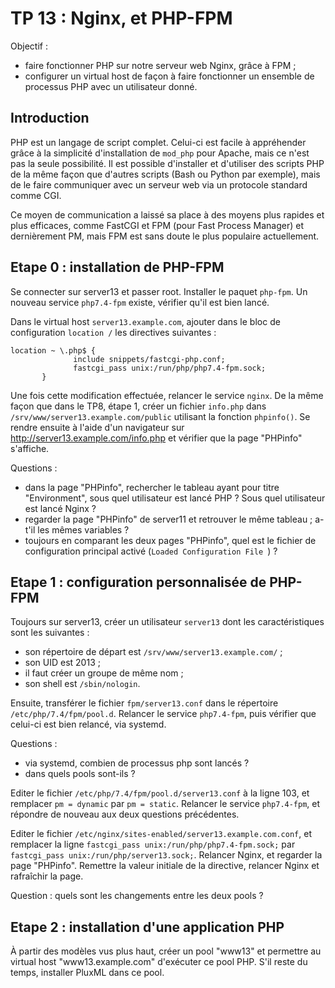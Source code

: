 # TP 13 : Nginx, et PHP-FPM

Objectif :

- faire fonctionner PHP sur notre serveur web Nginx, grâce à FPM ;
- configurer un virtual host de façon à faire fonctionner un ensemble de
  processus PHP avec un utilisateur donné.

## Introduction

PHP est un langage de script complet. Celui-ci est facile à appréhender grâce à
la simplicité d'installation de `mod_php` pour Apache, mais ce n'est pas la
seule possibilité. Il est possible d'installer et d'utiliser des scripts PHP de
la même façon que d'autres scripts (Bash ou Python par exemple), mais de le
faire communiquer avec un serveur web via un protocole standard comme CGI.

Ce moyen de communication a laissé sa place à des moyens plus rapides et plus
efficaces, comme FastCGI et FPM (pour Fast Process Manager) et dernièrement PM,
mais FPM est sans doute le plus populaire actuellement.


## Etape 0 : installation de PHP-FPM

Se connecter sur server13 et passer root. Installer le paquet `php-fpm`. Un
nouveau service `php7.4-fpm` existe, vérifier qu'il est bien lancé.

Dans le virtual host `server13.example.com`, ajouter dans le bloc de
configuration `location /` les directives suivantes :

```
location ~ \.php$ {
              include snippets/fastcgi-php.conf;
              fastcgi_pass unix:/run/php/php7.4-fpm.sock;
       }
```

Une fois cette modification effectuée, relancer le service `nginx`. De la même
façon que dans le TP8, étape 1, créer un fichier `info.php` dans
`/srv/www/server13.example.com/public` utilisant la fonction `phpinfo()`. Se
rendre ensuite à l'aide d'un navigateur sur
http://server13.example.com/info.php et vérifier que la page "PHPinfo"
s'affiche.

Questions :
- dans la page "PHPinfo", rechercher le tableau ayant pour titre "Environment",
  sous quel utilisateur est lancé PHP ? Sous quel utilisateur est lancé Nginx ?
- regarder la page "PHPinfo" de server11 et retrouver le même tableau ; a-t'il
  les mêmes variables ?
- toujours en comparant les deux pages "PHPinfo", quel est le fichier de
  configuration principal activé (`Loaded Configuration File `) ?

## Etape 1 : configuration personnalisée de PHP-FPM

Toujours sur server13, créer un utilisateur `server13` dont les
caractéristiques sont les suivantes :

- son répertoire de départ est `/srv/www/server13.example.com/` ;
- son UID est 2013 ;
- il faut créer un groupe de même nom ;
- son shell est `/sbin/nologin`.

Ensuite, transférer le fichier `fpm/server13.conf` dans le répertoire
`/etc/php/7.4/fpm/pool.d`. Relancer le service `php7.4-fpm`, puis vérifier que
celui-ci est bien relancé, via systemd.

Questions :
- via systemd, combien de processus php sont lancés ?
- dans quels pools sont-ils ?

Editer le fichier `/etc/php/7.4/fpm/pool.d/server13.conf` à la ligne 103, et
remplacer `pm = dynamic` par `pm = static`. Relancer le service `php7.4-fpm`,
et répondre de nouveau aux deux questions précédentes.

Editer le fichier `/etc/nginx/sites-enabled/server13.example.com.conf`, et
remplacer la ligne `fastcgi_pass unix:/run/php/php7.4-fpm.sock;` par `fastcgi_pass unix:/run/php/server13.sock;`. Relancer Nginx, et regarder la page "PHPinfo". Remettre la valeur initiale de la directive, relancer Nginx et rafraîchir la page. 

Question : quels sont les changements entre les deux pools ?

## Etape 2 : installation d'une application PHP

À partir des modèles vus plus haut, créer un pool "www13" et permettre au
virtual host "www13.example.com" d'exécuter ce pool PHP. S'il reste du temps,
installer PluxML dans ce pool.
